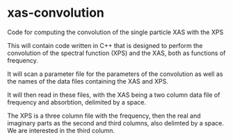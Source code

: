 # xas-convolution
Code for computing the convolution of the single particle XAS with the XPS

This will contain code written in C++ that is designed to perform the convolution of the spectral function (XPS) and the XAS, both as functions of frequency. 

It will scan a parameter file for the parameters of the convolution as well as the names of the data files containing the XAS and XPS. 

It will then read in these files, with the XAS being a two column data file of frequency and absorbtion, delimited by a space.

The XPS is a three column file with the frequency, then the real and imaginary parts as the second and third columns, also delimted by a space. We are interested in the third column. 
